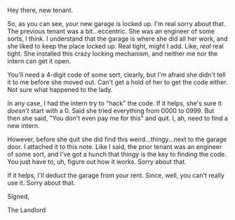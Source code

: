 Hey there, new tenant.

So, as you can see, your new garage is locked up. I'm real sorry about that.
The previous tenant was a bit...eccentric. She was an engineer of some sorts, I think.
I understand that the garage is where she did all her work, and she liked to keep the place locked up.
Real tight, might I add.
Like, *real* real tight.
She installed this crazy locking mechanism, and neither me nor the intern can get it open.

You'll need a 4-digit code of some sort, clearly, but I'm afraid she didn't tell it to me before she moved out.
Can't get a hold of her to get the code either. Not sure what happened to the lady.

In any case, I had the intern try to "hack" the code.
If it helps, she's sure it *doesn't* start with a 0.
Said she tried everything from 0000 to 0999.
But then she said, "You don't even pay me for this" and quit.
I, ah, need to find a new intern.

However, before she quit she did find this weird...thingy...next to the garage door.
I attached it to this note.
Like I said, the prior tenant was an engineer of some sort, and I've got a hunch that thingy is the key to finding the code.
You just have to, uh, figure out how it works.
Sorry about that.

If it helps, I'll deduct the garage from your rent.
Since, well, you can't really use it.
Sorry about that.

Signed,

The Landlord